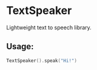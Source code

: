 # TextSpeaker

Lightweight text to speech library.

## Usage:
```swift
TextSpeaker().speak("Hi!")
```
